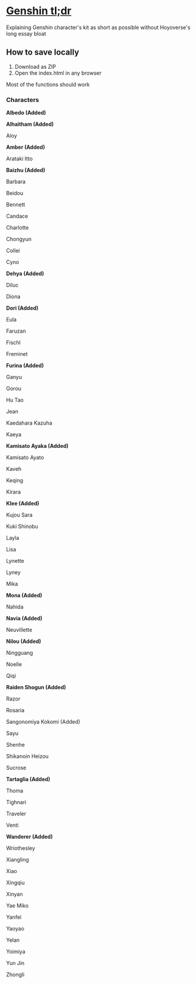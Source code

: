 # [Genshin tl;dr](https://notgumballer91.github.io/)
Explaining Genshin character's kit as short as possible without Hoyoverse's long essay bloat

## How to save locally
1. Download as ZIP
2. Open the index.html in any browser

Most of the functions should work

### Characters

**Albedo (Added)**

**Alhaitham (Added)**

Aloy

**Amber (Added)**

Arataki Itto

**Baizhu (Added)**

Barbara

Beidou

Bennett

Candace

Charlotte

Chongyun

Collei

Cyno

**Dehya (Added)**

Diluc

Diona

**Dori (Added)**

Eula

Faruzan

Fischl

Freminet

**Furina (Added)**

Ganyu

Gorou

Hu Tao

Jean

Kaedahara Kazuha

Kaeya

**Kamisato Ayaka (Added)**

Kamisato Ayato

Kaveh

Keqing

Kirara

**Klee (Added)**

Kujou Sara

Kuki Shinobu

Layla

Lisa

Lynette

Lyney

Mika

**Mona (Added)**

Nahida

**Navia (Added)**

Neuvillette

**Nilou (Added)**

Ningguang

Noelle

Qiqi

**Raiden Shogun (Added)**

Razor

Rosaria

Sangonomiya Kokomi (Added)

Sayu

Shenhe

Shikanoin Heizou

Sucrose

**Tartaglia (Added)**

Thoma

Tighnari

Traveler

Venti

**Wanderer (Added)**

Wriothesley

Xiangling

Xiao

Xingqiu

Xinyan

Yae Miko

Yanfei

Yaoyao

Yelan

Yoimiya

Yun Jin

Zhongli